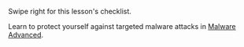 [Title]: # (What now?)
[Order]: # (9)

Swipe right for this lesson's checklist. 

Learn to protect yourself against targeted malware attacks in [Malware Advanced](umbrella://lesson/malware/1).
